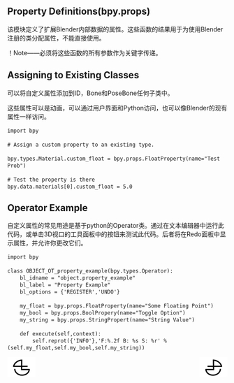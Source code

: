## Property Definitions(bpy.props)

该模块定义了扩展Blender内部数据的属性。这些函数的结果用于为使用Blender注册的类分配属性，不能直接使用。

！Note——必须将这些函数的所有参数作为关键字传递。

## Assigning to Existing Classes

可以将自定义属性添加到ID，Bone和PoseBone任何子类中。

这些属性可以是动画，可以通过用户界面和Python访问，也可以像Blender的现有属性一样访问。

    import bpy
    
    # Assign a custom property to an existing type.
    
    bpy.types.Material.custom_float = bpy.props.FloatProperty(name="Test Prob")
    
    # Test the property is there
    bpy.data.materials[0].custom_float = 5.0

## Operator Example

自定义属性的常见用途是基于python的Operator类。通过在文本编辑器中运行此代码，或单击3D视口的工具面板中的按钮来测试此代码。后者将在Redo面板中显示属性，并允许你更改它们。

    import bpy
    
    class OBJECT_OT_property_example(bpy.types.Operator):
        bl_idname = "object.property_example"
        bl_label = "Property Example"
        bl_options = {'REGISTER','UNDO'}
        
        my_float = bpy.props.FloatProperty(name="Some Floating Point")
        my_bool = bpy.props.BoolPropery(name="Toggle Option")
        my_string = bpy.props.StringPropert(name="String Value")
        
        def execute(self,context):
            self.reprot({'INFO'},'F:%.2f B: %s S: %r' % (self.my_float,self.my_bool,self.my_string))



<a href="https://github.com/BlenderCN/blenderTutorial/blob/master/BlenderPythonAPIDocumentation/ApplicationDatabpyapp.md">
  <img src="https://github.com/BlenderCN/blenderTutorial/blob/master/mDrivEngine/blenderpng/logoleft.png" align="left">
</a>
<a href="https://github.com/BlenderCN/blenderTutorial/blob/master/BlenderPythonAPIDocumentation/MathTypesUtilitiesmathutils.md">
  <img src="https://github.com/BlenderCN/blenderTutorial/blob/master/mDrivEngine/blenderpng/logoright.png" align="right">
</a>
